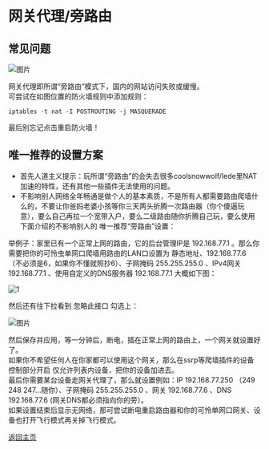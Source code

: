# 网关代理/旁路由

## 常见问题      

![图片](https://user-images.githubusercontent.com/73426989/150648408-d74c9acd-e70a-46ea-b190-cf3de26c9368.png)           

网关代理即所谓“旁路由”模式下，国内的网站访问失败或缓慢。                 
可尝试在如图位置的防火墙规则中添加规则：      

```
iptables -t nat -I POSTROUTING -j MASQUERADE
```       

最后别忘记点击重启防火墙！        


## 唯一推荐的设置方案                  
* 首先人道主义提示：玩所谓“旁路由”的会失去很多coolsnowwolf/lede里NAT加速的特性，还有其他一些插件无法使用的问题。           
* 不影响别人网络全年畅通是做个人的基本素质，不是所有人都需要路由爬墙什么的，不要让你爸妈老婆小孩等你三天两头折腾一次路由器（你个傻逼玩意），要么自己再拉一个宽带入户，要么二级路由随你折腾自己玩，要么使用下面介绍的不影响别人的 唯一推荐“旁路由”设置：            

举例子：家里已有一个正常上网的路由，它的后台管理IP是 192.168.77.1 。那么你需要把你的可怜虫单网口爬墙用路由的LAN口设置为 静态地址、192.168.77.6 （不必须是6，如果你不懂就照抄6）、子网掩码 255.255.255.0 、IPv4网关 192.168.77.1 、使用自定义的DNS服务器 192.168.77.1 大概如下图：            

![1](https://user-images.githubusercontent.com/73426989/161225826-92b4f6cd-4e36-4cda-af66-0e12abc37c0b.png)         


然后还有往下拉看到 忽略此接口 勾选上：                      

![图片](https://user-images.githubusercontent.com/73426989/161222963-e1fcd8ad-0a6d-469a-9a32-a8124063041c.png)              

然后保存并应用，等一分钟后，断电，插在正常上网的路由上，一个网关就设置好了。        
如果你不希望任何人在你家都可以使用这个网关，那么在ssrp等爬墙插件的设备控制部分开启 仅允许列表内设备，把你的设备加进去。        
最后你需要某台设备走网关代理了，那么就设置例如：IP 192.168.77.250 （249 248 247...随你）、子网掩码 255.255.255.0 、网关 192.168.77.6 、DNS 192.168.77.6 (网关DNS都必须指向你的旁）。                
如果设置结束后显示无网络，那可尝试断电重启路由器和你的可怜单网口网关、设备也打开飞行模式再关掉飞行模式。                 


[返回主页](../README.md)               


